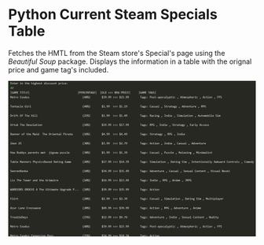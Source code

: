# Python Current Steam Specials Table
Fetches the HMTL from the Steam store's Special's page using the *Beautiful Soup* package. Displays the information in a table with the orignal price and game tag's included. 

![Output Example](https://raw.githubusercontent.com/Kingquish/Python_Steam_Specials_Table/master/CodeOutputScreenshot.png)
